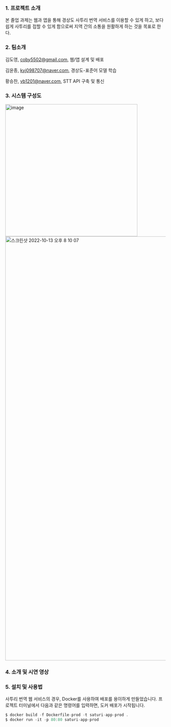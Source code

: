 ### 1. 프로젝트 소개

본 졸업 과제는 웹과 앱을 통해 경상도 사투리 번역 서비스를 이용할 수 있게 하고, 보다 쉽게 사투리를 접할 수 있게 함으로써 지역 간의 소통을 원활하게 하는 것을 목표로 한다.

### 2. 팀소개

김도영, coby5502@gmail.com, 웹/앱 설계 및 배포

김윤종, kyj098707@naver.com, 경상도-표준어 모델 학습

황승찬, vb1201@naver.com, STT API 구축 및 통신

### 3. 시스템 구성도

<img width="415" alt="image" src="https://user-images.githubusercontent.com/57849386/195581140-e749c701-672e-4e0e-82f4-f2aeb56f8adb.png">

<img width="1332" alt="스크린샷 2022-10-13 오후 8 10 07" src="https://user-images.githubusercontent.com/57849386/195581455-0e8a2d4f-a022-463c-af43-facaaebd72a6.png">

### 4. 소개 및 시연 영상


### 5. 설치 및 사용법

사투리 번역 웹 서비스의 경우, Docker를 사용하여 배포를 용이하게 만들었습니다.
프로젝트 터미널에서 다음과 같은 명령어를 입력하면, 도커 배포가 시작됩니다.

``` javascript
$ docker build -f Dockerfile-prod -t saturi-app-prod .
$ docker run -it -p 80:80 saturi-app-prod
```

